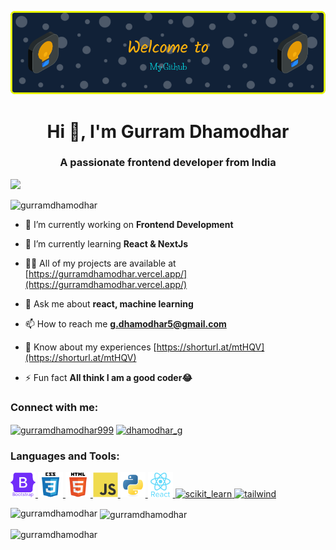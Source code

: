 ![Header Image](https://github.com/gurramdhamodhar/gurramdhamodhar/blob/main/header_img.png)
<h1 align="center">Hi 👋, I'm Gurram Dhamodhar</h1>
<h3 align="center">A passionate frontend developer from India</h3>
<img src="https://cdn.dribbble.com/users/2514208/screenshots/9457622/media/30a1e1fa2d62e32d6b3e592518bfa6e5.gif" width="400" >

<p align="left"> <img src="https://komarev.com/ghpvc/?username=gurramdhamodhar&label=Profile%20views&color=0e75b6&style=flat" alt="gurramdhamodhar" /> </p>

- 🔭 I’m currently working on **Frontend Development**

- 🌱 I’m currently learning **React & NextJs**

- 👨‍💻 All of my projects are available at [https://gurramdhamodhar.vercel.app/](https://gurramdhamodhar.vercel.app/)

- 💬 Ask me about **react, machine learning**

- 📫 How to reach me **g.dhamodhar5@gmail.com**

- 📄 Know about my experiences [https://shorturl.at/mtHQV](https://shorturl.at/mtHQV)

- ⚡ Fun fact **All think I am a good coder😂**

<h3 align="left">Connect with me:</h3>
<p align="left">
<a href="https://linkedin.com/in/gurramdhamodhar999" target="blank"><img align="center" src="https://raw.githubusercontent.com/rahuldkjain/github-profile-readme-generator/master/src/images/icons/Social/linked-in-alt.svg" alt="gurramdhamodhar999" height="30" width="40" /></a>
<a href="https://instagram.com/dhamodhar_g" target="blank"><img align="center" src="https://raw.githubusercontent.com/rahuldkjain/github-profile-readme-generator/master/src/images/icons/Social/instagram.svg" alt="dhamodhar_g" height="30" width="40" /></a>
</p>

<h3 align="left">Languages and Tools:</h3>
<p align="left"> <a href="https://getbootstrap.com" target="_blank" rel="noreferrer"> <img src="https://raw.githubusercontent.com/devicons/devicon/master/icons/bootstrap/bootstrap-plain-wordmark.svg" alt="bootstrap" width="40" height="40"/> </a> <a href="https://www.w3schools.com/css/" target="_blank" rel="noreferrer"> <img src="https://raw.githubusercontent.com/devicons/devicon/master/icons/css3/css3-original-wordmark.svg" alt="css3" width="40" height="40"/> </a> <a href="https://www.w3.org/html/" target="_blank" rel="noreferrer"> <img src="https://raw.githubusercontent.com/devicons/devicon/master/icons/html5/html5-original-wordmark.svg" alt="html5" width="40" height="40"/> </a> <a href="https://developer.mozilla.org/en-US/docs/Web/JavaScript" target="_blank" rel="noreferrer"> <img src="https://raw.githubusercontent.com/devicons/devicon/master/icons/javascript/javascript-original.svg" alt="javascript" width="40" height="40"/> </a> <a href="https://www.python.org" target="_blank" rel="noreferrer"> <img src="https://raw.githubusercontent.com/devicons/devicon/master/icons/python/python-original.svg" alt="python" width="40" height="40"/> </a> <a href="https://reactjs.org/" target="_blank" rel="noreferrer"> <img src="https://raw.githubusercontent.com/devicons/devicon/master/icons/react/react-original-wordmark.svg" alt="react" width="40" height="40"/> </a> <a href="https://scikit-learn.org/" target="_blank" rel="noreferrer"> <img src="https://upload.wikimedia.org/wikipedia/commons/0/05/Scikit_learn_logo_small.svg" alt="scikit_learn" width="40" height="40"/> </a> <a href="https://tailwindcss.com/" target="_blank" rel="noreferrer"> <img src="https://www.vectorlogo.zone/logos/tailwindcss/tailwindcss-icon.svg" alt="tailwind" width="40" height="40"/> </a> </p>

<p><img align="left" src="https://github-readme-stats.vercel.app/api/top-langs?username=gurramdhamodhar&show_icons=true&locale=en&layout=compact" alt="gurramdhamodhar" /></p>

<p>&nbsp;<img align="center" src="https://github-readme-stats.vercel.app/api?username=gurramdhamodhar&show_icons=true&locale=en" alt="gurramdhamodhar" /></p>

<p><img align="center" src="https://github-readme-streak-stats.herokuapp.com/?user=gurramdhamodhar&" alt="gurramdhamodhar" /></p>
